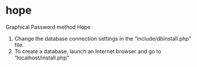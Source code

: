 # hope
Graphical Password method Hope

1) Change the database connection settings in the “include/dbinstall.php” file. 
2) To create a database, launch an Internet browser and go to “localhost/install.php”
